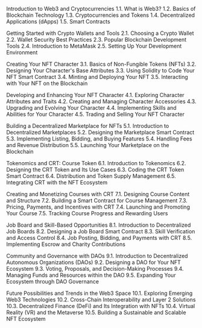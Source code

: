 Introduction to Web3 and Cryptocurrencies
1.1. What is Web3?
1.2. Basics of Blockchain Technology
1.3. Cryptocurrencies and Tokens
1.4. Decentralized Applications (dApps)
1.5. Smart Contracts

Getting Started with Crypto Wallets and Tools
2.1. Choosing a Crypto Wallet
2.2. Wallet Security Best Practices
2.3. Popular Blockchain Development Tools
2.4. Introduction to MetaMask
2.5. Setting Up Your Development Environment

Creating Your NFT Character
3.1. Basics of Non-Fungible Tokens (NFTs)
3.2. Designing Your Character's Base Attributes
3.3. Using Solidity to Code Your NFT Smart Contract
3.4. Minting and Deploying Your NFT
3.5. Interacting with Your NFT on the Blockchain

Developing and Enhancing Your NFT Character
4.1. Exploring Character Attributes and Traits
4.2. Creating and Managing Character Accessories
4.3. Upgrading and Evolving Your Character
4.4. Implementing Skills and Abilities for Your Character
4.5. Trading and Selling Your NFT Character

Building a Decentralized Marketplace for NFTs
5.1. Introduction to Decentralized Marketplaces
5.2. Designing the Marketplace Smart Contract
5.3. Implementing Listing, Bidding, and Buying Features
5.4. Handling Fees and Revenue Distribution
5.5. Launching Your Marketplace on the Blockchain

Tokenomics and CRT: Course Token
6.1. Introduction to Tokenomics
6.2. Designing the CRT Token and Its Use Cases
6.3. Coding the CRT Token Smart Contract
6.4. Distribution and Token Supply Management
6.5. Integrating CRT with the NFT Ecosystem 

Creating and Monetizing Courses with CRT
7.1. Designing Course Content and Structure
7.2. Building a Smart Contract for Course Management
7.3. Pricing, Payments, and Incentives with CRT
7.4. Launching and Promoting Your Course
7.5. Tracking Course Progress and Rewarding Users

Job Board and Skill-Based Opportunities
8.1. Introduction to Decentralized Job Boards
8.2. Designing a Job Board Smart Contract
8.3. Skill Verification and Access Control
8.4. Job Posting, Bidding, and Payments with CRT
8.5. Implementing Escrow and Charity Contributions

Community and Governance with DAOs
9.1. Introduction to Decentralized Autonomous Organizations (DAOs)
9.2. Designing a DAO for Your NFT Ecosystem
9.3. Voting, Proposals, and Decision-Making Processes
9.4. Managing Funds and Resources within the DAO
9.5. Expanding Your Ecosystem through DAO Governance

Future Possibilities and Trends in the Web3 Space
10.1. Exploring Emerging Web3 Technologies
10.2. Cross-Chain Interoperability and Layer 2 Solutions
10.3. Decentralized Finance (DeFi) and Its Integration with NFTs
10.4. Virtual Reality (VR) and the Metaverse
10.5. Building a Sustainable and Scalable NFT Ecosystem